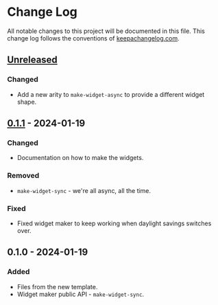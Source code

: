 # Change Log
All notable changes to this project will be documented in this file. This change log follows the conventions of [keepachangelog.com](http://keepachangelog.com/).

## [Unreleased]
### Changed
- Add a new arity to `make-widget-async` to provide a different widget shape.

## [0.1.1] - 2024-01-19
### Changed
- Documentation on how to make the widgets.

### Removed
- `make-widget-sync` - we're all async, all the time.

### Fixed
- Fixed widget maker to keep working when daylight savings switches over.

## 0.1.0 - 2024-01-19
### Added
- Files from the new template.
- Widget maker public API - `make-widget-sync`.

[Unreleased]: https://sourcehost.site/your-name/character_coding/compare/0.1.1...HEAD
[0.1.1]: https://sourcehost.site/your-name/character_coding/compare/0.1.0...0.1.1
